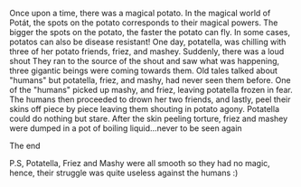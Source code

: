 Once upon a time, there was a magical potato.
In the magical world of Potát, the spots on the potato corresponds to their magical powers.
The bigger the spots on the potato, the faster the potato can fly. In some cases, potatos can also be disease resistant!
One day, potatella, was chilling with three of her potato friends, friez, and mashey. Suddenly, there was a loud shout
They ran to the source of the shout and saw what was happening, three gigantic beings were coming towards them. Old
tales talked about "humans" but potatella, friez, and mashy, had never seen them before. One of the "humans"
picked up mashy, and friez, leaving potatella frozen in fear. The humans then proceeded to drown her two friends, and lastly, peel their skins off piece by piece leaving them shouting in potato agony. Potatella could do nothing but stare. 
After the skin peeling torture, friez and mashey were dumped in a pot of boiling liquid...never to be seen again


The end

P.S, Potatella, Friez and Mashy were all smooth so they had no magic, hence, their struggle was quite useless 
against the humans :)
